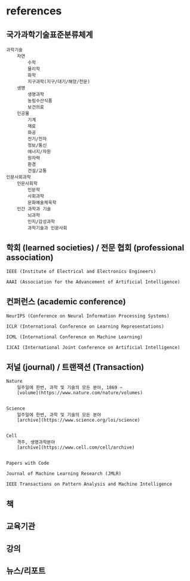 # references

## 국가과학기술표준분류체계

    과학기술
        자연
            수학
            물리학
            화학
            지구과학(지구/대기/해양/천문)
        생명
            생명과학
            농림수산식품
            보건의료
        인공물
            기계
            재료
            화공
            전기/전자
            정보/통신
            에너지/자원
            원자력
            환경
            건설/교통
    인문사회과학
        인문사회학
            인문학
            사회과학
            문화예술체육학
        인간 과학과 기술
            뇌과학
            인지/감성과학
            과학기술과 인문사회

## 학회 (learned societies) / 전문 협회 (professional association)

    IEEE (Institute of Electrical and Electronics Engineers)

    AAAI (Association for the Advancement of Artificial Intelligence)

## 컨퍼런스 (academic conference)

    NeurIPS (Conference on Neural Information Processing Systems)

    ICLR (International Conference on Learning Representations)

    ICML (International Conference on Machine Learning)

    IJCAI (International Joint Conference on Artificial Intelligence)

## 저널 (journal) / 트랜잭션 (Transaction)

    Nature 
        일주일에 한번, 과학 및 기술의 모든 분야, 1869 ~
        [volume](https://www.nature.com/nature/volumes)
        
    
    Science
        일주일에 한번, 과학 및 기술의 모든 분야
        [archive](https://www.science.org/loi/science)
        
        
    Cell
        격주, 생명과학분야
        [archive](https://www.cell.com/cell/archive)


    Papers with Code

    Journal of Machine Learning Research (JMLR)

    IEEE Transactions on Pattern Analysis and Machine Intelligence

## 책

## 교육기관

## 강의

## 뉴스/리포트
